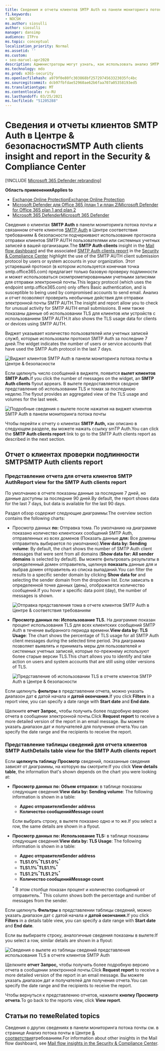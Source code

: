 ```yaml
---
title: Сведения и отчеты клиентов SMTP Auth на панели мониторинга потока почты
f1.keywords:
- NOCSH
ms.author: siosulli
author: siosulli
manager: dansimp
audience: ITPro
ms.topic: conceptual
localization_priority: Normal
ms.assetid: ''
ms.custom:
- seo-marvel-apr2020
description: Администраторы могут узнать, как использовать анализ SMTP Auth и отчет в панели мониторинга потока почты в Центре соответствия требованиям & безопасности для мониторинга отправителей электронной почты в своей организации, которые используют проверку подлинности SMTP (SMTP AUTH) для отправки сообщений электронной почты.
ms.technology: mdo
ms.prod: m365-security
ms.openlocfilehash: a979f0e80fc303868bf2572974563323035fc4bc
ms.sourcegitcommit: dcb97fbfdae52960ae62b6faa707a05358193ed5
ms.translationtype: MT
ms.contentlocale: ru-RU
ms.lasthandoff: 03/25/2021
ms.locfileid: "51205288"
---
```

# <a name="smtp-auth-clients-insight-and-report-in-the-security--compliance-center"></a><span data-ttu-id="92c59-103">Сведения и отчеты клиентов SMTP Auth в Центре & безопасности</span><span class="sxs-lookup"><span data-stu-id="92c59-103">SMTP Auth clients insight and report in the Security & Compliance Center</span></span>

[!INCLUDE [Microsoft 365 Defender rebranding](../includes/microsoft-defender-for-office.md)]

<span data-ttu-id="92c59-104">**Область применения**</span><span class="sxs-lookup"><span data-stu-id="92c59-104">**Applies to**</span></span>
- [<span data-ttu-id="92c59-105">Exchange Online Protection</span><span class="sxs-lookup"><span data-stu-id="92c59-105">Exchange Online Protection</span></span>](exchange-online-protection-overview.md)
- [<span data-ttu-id="92c59-106">Microsoft Defender для Office 365 (план 1 и план 2)</span><span class="sxs-lookup"><span data-stu-id="92c59-106">Microsoft Defender for Office 365 plan 1 and plan 2</span></span>](defender-for-office-365.md)
- [<span data-ttu-id="92c59-107">Microsoft 365 Defender</span><span class="sxs-lookup"><span data-stu-id="92c59-107">Microsoft 365 Defender</span></span>](../defender/microsoft-365-defender.md)

<span data-ttu-id="92c59-108">Сведения о клиентах **SMTP Auth** в панели мониторинга потока почты [](https://protection.office.com) и связанном отчете клиентов [](mail-flow-insights-v2.md) [SMTP Auth](#smtp-auth-clients-report) в Центре соответствия требованиям & безопасности подчеркивают использование протокола отправки клиентов SMTP AUTH пользователями или системных учетных записей в вашей организации.</span><span class="sxs-lookup"><span data-stu-id="92c59-108">The **SMTP Auth clients** insight in the [Mail flow dashboard](mail-flow-insights-v2.md) and the associated [SMTP Auth clients report](#smtp-auth-clients-report) in the [Security & Compliance Center](https://protection.office.com) highlight the use of the SMTP AUTH client submission protocol by users or system accounts in your organization.</span></span> <span data-ttu-id="92c59-109">Этот устаревший протокол (в котором используется конечная точка smtp.office365.com) предлагает только базовую проверку подлинности и может использоваться скомпрометированными учетными записями для отправки электронной почты.</span><span class="sxs-lookup"><span data-stu-id="92c59-109">This legacy protocol (which uses the endpoint smtp.office365.com) only offers Basic authentication, and is susceptible to being used by compromised accounts to send email.</span></span> <span data-ttu-id="92c59-110">Анализ и отчет позволяют проверить необычные действия для отправки электронной почты SMTP AUTH.</span><span class="sxs-lookup"><span data-stu-id="92c59-110">The insight and report allow you to check for unusual activity for SMTP AUTH email submissions.</span></span> <span data-ttu-id="92c59-111">В нем также показаны данные об использовании TLS для клиентов или устройств с использованием SMTP AUTH.</span><span class="sxs-lookup"><span data-stu-id="92c59-111">It also shows the TLS usage data for clients or devices using SMTP AUTH.</span></span>

<span data-ttu-id="92c59-112">Виджет указывает количество пользователей или учетных записей служб, которые использовали протокол SMTP Auth за последние 7 дней.</span><span class="sxs-lookup"><span data-stu-id="92c59-112">The widget indicates the number of users or service accounts that have used the SMTP Auth protocol in the last 7 days.</span></span>

![Виджет клиентов SMTP Auth в панели мониторинга потока почты в Центре & безопасности](../../media/mfi-smtp-auth-clients-report-widget.png)

<span data-ttu-id="92c59-114">Если щелкнуть число сообщений в виджете, появится **вылет клиентов SMTP Auth.**</span><span class="sxs-lookup"><span data-stu-id="92c59-114">If you click the number of messages on the widget, an **SMTP Auth clients** flyout appears.</span></span> <span data-ttu-id="92c59-115">В вылете предоставляется сводное представление об использовании TLS и томах за последнюю неделю.</span><span class="sxs-lookup"><span data-stu-id="92c59-115">The flyout provides an aggregated view of the TLS usage and volumes for the last week.</span></span>

![Подробные сведения о вылете после нажатия на виджет клиентов SMTP Auth в панели мониторинга потока почты](../../media/mfi-smtp-auth-clients-report-details.png)

<span data-ttu-id="92c59-117">Чтобы перейти к отчету о клиентах **SMTP Auth,** как описано в следующем разделе, вы можете нажать ссылку smTP Auth.</span><span class="sxs-lookup"><span data-stu-id="92c59-117">You can click the **SMTP Auth clients report** link to go to the SMTP Auth clients report as described in the next section.</span></span>

## <a name="smtp-auth-clients-report"></a><span data-ttu-id="92c59-118">Отчет о клиентах проверки подлинности SMTP</span><span class="sxs-lookup"><span data-stu-id="92c59-118">SMTP Auth clients report</span></span>

### <a name="report-view-for-the-smtp-auth-clients-report"></a><span data-ttu-id="92c59-119">Представление отчета для отчета клиентов SMTP Auth</span><span class="sxs-lookup"><span data-stu-id="92c59-119">Report view for the SMTP Auth clients report</span></span>

<span data-ttu-id="92c59-120">По умолчанию в отчете показаны данные за последние 7 дней, но данные доступны за последние 90 дней.</span><span class="sxs-lookup"><span data-stu-id="92c59-120">By default, the report shows data for the last 7 days, but data is available for the last 90 days.</span></span>

<span data-ttu-id="92c59-121">Раздел обзор содержит следующие диаграммы:</span><span class="sxs-lookup"><span data-stu-id="92c59-121">The overview section contains the following charts:</span></span>

- <span data-ttu-id="92c59-122">Просмотр данных **по:** Отправка тома. По умолчанию на диаграмме показано количество клиентских сообщений SMTP Auth, отправленных из всех доменов (Показать данные **для:** Все домены отправитель выбирается по умолчанию).</span><span class="sxs-lookup"><span data-stu-id="92c59-122">**View data by: Sending volume**: By default, the chart shows the number of SMTP Auth client messages that were sent from all domains (**Show data for: All sender domains** is selected by default).</span></span> <span data-ttu-id="92c59-123">Вы можете фильтровать результаты в определенный домен отправитель, щелкнув **показать** данные для и выбрав домен отправитель из списка выпаданий.</span><span class="sxs-lookup"><span data-stu-id="92c59-123">You can filter the results to a specific sender domain by clicking **Show data for** and selecting the sender domain from the dropdown list.</span></span> <span data-ttu-id="92c59-124">Если зависать в определенной точке данных (день), отображается количество сообщений.</span><span class="sxs-lookup"><span data-stu-id="92c59-124">If you hover a specific data point (day), the number of messages is shown.</span></span>

  ![Отправка представления тома в отчете клиентов SMTP Auth в Центре & соответствия требованиям](../../media/mfi-smtp-auth-clients-report-sending-volume-view.png)

- <span data-ttu-id="92c59-126">**Просмотр данных по: Использование TLS.** На диаграмме показан процент использования TLS для всех клиентских сообщений SMTP Auth в течение выбранного периода времени.</span><span class="sxs-lookup"><span data-stu-id="92c59-126">**View data by: TLS Usage**: The chart shows the percentage of TLS usage for all SMTP Auth client messages during the selected time period.</span></span> <span data-ttu-id="92c59-127">Эта диаграмма позволяет выявлять и принимать меры для пользователей и системных учетных записей, которые по-прежнему используют более старые версии TLS.</span><span class="sxs-lookup"><span data-stu-id="92c59-127">This chart allows you to identify and take action on users and system accounts that are still using older versions of TLS.</span></span>

  ![Представление об использовании TLS в отчете клиентов SMTP Auth в Центре & безопасности](../../media/mfi-smtp-auth-clients-report-tls-usage-view.png)

<span data-ttu-id="92c59-129">Если щелкнуть **фильтры** в представлении отчета, можно указать диапазон дат **с** датой начала и **датой окончания.**</span><span class="sxs-lookup"><span data-stu-id="92c59-129">If you click **Filters** in a report view, you can specify a date range with **Start date** and **End date**.</span></span>

<span data-ttu-id="92c59-130">Щелкните **отчет Запрос,** чтобы получить более подробную версию отчета в сообщении электронной почты.</span><span class="sxs-lookup"><span data-stu-id="92c59-130">Click **Request report** to receive a more detailed version of the report in an email message.</span></span> <span data-ttu-id="92c59-131">Вы можете указать диапазон дат и получателей для получения отчета.</span><span class="sxs-lookup"><span data-stu-id="92c59-131">You can specify the date range and the recipients to receive the report.</span></span>

### <a name="details-table-view-for-the-smtp-auth-clients-report"></a><span data-ttu-id="92c59-132">Представление таблицы сведений для отчета клиентов SMTP Auth</span><span class="sxs-lookup"><span data-stu-id="92c59-132">Details table view for the SMTP Auth clients report</span></span>

<span data-ttu-id="92c59-133">Если **щелкнуть таблицу Просмотр** сведений, показанные сведения зависят от диаграммы, на которую вы смотрите:</span><span class="sxs-lookup"><span data-stu-id="92c59-133">If you click **View details table**, the information that's shown depends on the chart you were looking at:</span></span>

- <span data-ttu-id="92c59-134">**Просмотр данных по: Объем отправки:** в таблице показаны следующие сведения:</span><span class="sxs-lookup"><span data-stu-id="92c59-134">**View data by: Sending volume**: The following information is shown in a table:</span></span>

  - <span data-ttu-id="92c59-135">**Адрес отправителя**</span><span class="sxs-lookup"><span data-stu-id="92c59-135">**Sender address**</span></span>
  - <span data-ttu-id="92c59-136">**Количество сообщений**</span><span class="sxs-lookup"><span data-stu-id="92c59-136">**Message count**</span></span>

  <span data-ttu-id="92c59-137">Если выбрать строку, в вылете показано одно и то же.</span><span class="sxs-lookup"><span data-stu-id="92c59-137">If you select a row, the same details are shown in a flyout.</span></span>

- <span data-ttu-id="92c59-138">**Просмотр данных по: Использование TLS:** в таблице показаны следующие сведения:</span><span class="sxs-lookup"><span data-stu-id="92c59-138">**View data by: TLS Usage**: The following information is shown in a table:</span></span>

  - <span data-ttu-id="92c59-139">**Адрес отправителя**</span><span class="sxs-lookup"><span data-stu-id="92c59-139">**Sender address**</span></span>
  - <span data-ttu-id="92c59-140">**TLS1.0%**<sup>\*</sup></span><span class="sxs-lookup"><span data-stu-id="92c59-140">**TLS1.0%**<sup>\*</sup></span></span>
  - <span data-ttu-id="92c59-141">**TLS1.1%**<sup>\*</sup></span><span class="sxs-lookup"><span data-stu-id="92c59-141">**TLS1.1%**<sup>\*</sup></span></span>
  - <span data-ttu-id="92c59-142">**TLS1.2%**<sup>\*</sup></span><span class="sxs-lookup"><span data-stu-id="92c59-142">**TLS1.2%**<sup>\*</sup></span></span>
  - <span data-ttu-id="92c59-143">**Количество сообщений**</span><span class="sxs-lookup"><span data-stu-id="92c59-143">**Message count**</span></span>

  <span data-ttu-id="92c59-144"><sup>\*</sup> В этом столбце показан процент и количество сообщений от отправитель.</span><span class="sxs-lookup"><span data-stu-id="92c59-144"><sup>\*</sup> This column shows both the percentage and number of messages from the sender.</span></span>

<span data-ttu-id="92c59-145">Если щелкнуть **Фильтры** в представлении таблицы сведений, можно указать диапазон дат с датой начала и  **датой окончания.**</span><span class="sxs-lookup"><span data-stu-id="92c59-145">If you click **Filters** in a details table view, you can specify a date range with **Start date** and **End date**.</span></span>

<span data-ttu-id="92c59-146">Если вы выбираете строку, аналогичные сведения показаны в вылете:</span><span class="sxs-lookup"><span data-stu-id="92c59-146">If you select a row, similar details are shown in a flyout:</span></span>

![Сведения о вылете из таблицы сведений представления использования TLS в отчете клиентов SMTP Auth](../../media/mfi-smtp-auth-clients-report-tls-usage-view-view-details-table-details.png)

<span data-ttu-id="92c59-148">Щелкните **отчет Запрос,** чтобы получить более подробную версию отчета в сообщении электронной почты.</span><span class="sxs-lookup"><span data-stu-id="92c59-148">Click **Request report** to receive a more detailed version of the report in an email message.</span></span> <span data-ttu-id="92c59-149">Вы можете указать диапазон дат и получателей для получения отчета.</span><span class="sxs-lookup"><span data-stu-id="92c59-149">You can specify the date range and the recipients to receive the report.</span></span>

<span data-ttu-id="92c59-150">Чтобы вернуться к представлению отчетов, нажмите **кнопку Просмотр отчета**.</span><span class="sxs-lookup"><span data-stu-id="92c59-150">To go back to the reports view, click **View report**.</span></span>

## <a name="related-topics"></a><span data-ttu-id="92c59-151">Статьи по теме</span><span class="sxs-lookup"><span data-stu-id="92c59-151">Related topics</span></span>

<span data-ttu-id="92c59-152">Сведения о других сведениях в панели мониторинга потока почты см. в странице Анализ потока почты в Центре [& соответствия](mail-flow-insights-v2.md)требованиям.</span><span class="sxs-lookup"><span data-stu-id="92c59-152">For information about other insights in the Mail flow dashboard, see [Mail flow insights in the Security & Compliance Center](mail-flow-insights-v2.md).</span></span>

